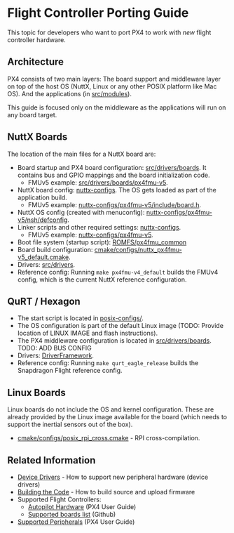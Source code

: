 # Flight Controller Porting Guide

This topic for developers who want to port PX4 to work with *new* flight controller hardware.

## Architecture

PX4 consists of two main layers: The board support and middleware layer on top of the host OS (NuttX, Linux or any other POSIX platform like Mac OS). And the applications (in [src/modules](https://github.com/PX4/Firmware/tree/master/src/modules)\).

This guide is focused only on the middleware as the applications will run on any board target.

## NuttX Boards

The location of the main files for a NuttX board are:

* Board startup and PX4 board configuration: [src/drivers/boards](https://github.com/PX4/Firmware/tree/master/src/drivers/boards). It contains bus and GPIO mappings and the board initialization code. 
  * FMUv5 example: [src/drivers/boards/px4fmu-v5](https://github.com/PX4/Firmware/tree/master/src/drivers/boards/px4fmu-v5). 
* NuttX board config: [nuttx-configs](https://github.com/PX4/Firmware/tree/master/nuttx-configs). The OS gets loaded as part of the application build. 
  * FMUv5 example: [nuttx-configs/px4fmu-v5/include/board.h](https://github.com/PX4/Firmware/blob/master/nuttx-configs/px4fmu-v5/include/board.h).
* NuttX OS config (created with menuconfig): [nuttx-configs/px4fmu-v5/nsh/defconfig](https://github.com/PX4/Firmware/blob/master/nuttx-configs/px4fmu-v5/nsh/defconfig).
* Linker scripts and other required settings: [nuttx-configs](https://github.com/PX4/Firmware/tree/master/nuttx-configs). 
  * FMUv5 example: [nuttx-configs/px4fmu-v5](https://github.com/PX4/Firmware/tree/master/nuttx-configs/px4fmu-v5).
* Boot file system (startup script): [ROMFS/px4fmu\_common](https://github.com/PX4/Firmware/tree/master/ROMFS/px4fmu_common)
* Board build configuration: [cmake/configs/nuttx\_px4fmu-v5\_default.cmake](https://github.com/PX4/Firmware/blob/master/cmake/configs/nuttx_px4fmu-v5_default.cmake).
* Drivers: [src/drivers](https://github.com/PX4/Firmware/tree/master/src/drivers).
* Reference config: Running `make px4fmu-v4_default` builds the FMUv4 config, which is the current NuttX reference configuration.


## QuRT / Hexagon

* The start script is located in [posix-configs/](https://github.com/PX4/Firmware/tree/master/posix-configs).
* The OS configuration is part of the default Linux image (TODO: Provide location of LINUX IMAGE and flash instructions).
* The PX4 middleware configuration is located in [src/drivers/boards](https://github.com/PX4/Firmware/tree/master/src/drivers/boards). TODO: ADD BUS CONFIG
* Drivers: [DriverFramework](https://github.com/px4/DriverFramework).
* Reference config: Running `make qurt_eagle_release` builds the Snapdragon Flight reference config.


## Linux Boards

Linux boards do not include the OS and kernel configuration. These are already provided by the Linux image available for the board (which needs to support the inertial sensors out of the box).

* [cmake/configs/posix\_rpi\_cross.cmake](https://github.com/PX4/Firmware/blob/master/cmake/configs/posix_rpi_cross.cmake) - RPI cross-compilation.


## Related Information

* [Device Drivers](../middleware/drivers.md) - How to support new peripheral hardware (device drivers)
* [Building the Code](../setup/building_px4.md) - How to build source and upload firmware 
* Supported Flight Controllers:
  * [Autopilot Hardware](https://docs.px4.io/en/flight_controller/) (PX4 User Guide)
  * [Supported boards list](https://github.com/PX4/Firmware/#supported-hardware) (Github)
* [Supported Peripherals](https://docs.px4.io/en/peripherals/) (PX4 User Guide)
